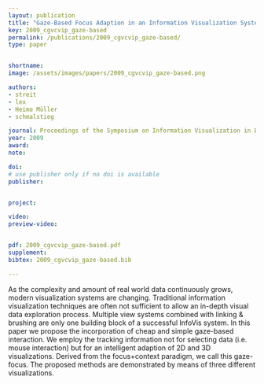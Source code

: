```yaml
---
layout: publication
title: "Gaze-Based Focus Adaption in an Information Visualization System"
key: 2009_cgvcvip_gaze-based
permalink: /publications/2009_cgvcvip_gaze-based/
type: paper


shortname:
image: /assets/images/papers/2009_cgvcvip_gaze-based.png

authors:
- streit
- lex
- Heimo Müller
- schmalstieg

journal: Proceedings of the Symposium on Information Visualization in Biomedical Informatics, 13th International Conference on Information Visualization
year: 2009
award: 
note: 

doi: 
# use publisher only if no doi is available
publisher: 


project:

video:
preview-video:


pdf: 2009_cgvcvip_gaze-based.pdf
supplement:
bibtex: 2009_cgvcvip_gaze-based.bib

---
```


As the complexity and amount of real world data continuously grows, modern visualization systems are changing. Traditional information visualization techniques are often not sufficient to allow an in-depth visual data exploration process. Multiple view systems combined with linking & brushing are only one building block of a successful InfoVis system. In this paper we propose the incorporation of cheap and simple gaze-based interaction. We employ the tracking information not for selecting data (i.e. mouse interaction) but for an intelligent adaption of 2D and 3D visualizations. Derived from the focus+context paradigm, we call this gaze-focus. The proposed methods are demonstrated by means of three different visualizations.
